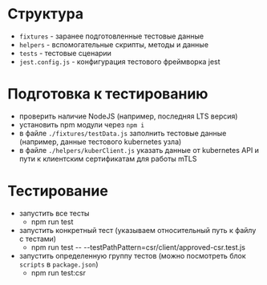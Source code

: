 # Структура

- `fixtures` - заранее подготовленные тестовые данные
- `helpers` - вспомогательные скрипты, методы и данные
- `tests` - тестовые сценарии
- `jest.config.js` - конфигурация тестового фреймворка jest

# Подготовка к тестированию

- проверить наличие NodeJS (например, последняя LTS версия)
- установить npm модули через `npm i` 
- в файле `./fixtures/testData.js` заполнить тестовые данные (например, данные тестового kubernetes узла)
- в файле `./helpers/kuberClient.js` указать данные от kubernetes API и пути к клиентским сертификатам для работы mTLS

# Тестирование

- запустить все тесты
  - npm run test
- запустить конкретный тест (указываем относительный путь к файлу с тестами)
  - npm run test -- --testPathPattern=csr/client/approved-csr.test.js
- запустить определенную группу тестов (можно посмотреть блок `scripts` в `package.json`)
  - npm run test:csr